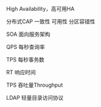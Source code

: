 High Availability，高可用HA

分布式CAP  一致性 可用性 分区容错性

SOA  面向服务架构

QPS  每秒查询率

TPS  每秒事务数

RT 响应时间

TPS  吞吐量Throughput

LDAP 轻量目录访问协议
